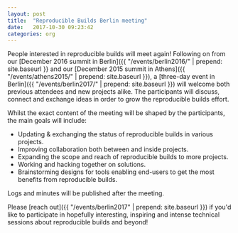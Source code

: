 ```yaml
---
layout: post
title:  "Reproducible Builds Berlin meeting"
date:   2017-10-30 09:23:42
categories: org
---
```


People interested in reproducible builds will meet again! Following on from our [December 2016 summit in Berlin]({{ "/events/berlin2016/" | prepend: site.baseurl }} and our [December 2015 summit in Athens]({{ "/events/athens2015/" | prepend: site.baseurl }}), a [three-day event in Berlin]({{ "/events/berlin2017/" | prepend: site.baseurl }}) will welcome both previous attendees and new projects alike. The participants will discuss, connect and exchange ideas in order to grow the reproducible builds effort.

Whilst the exact content of the meeting will be shaped by the participants, the main goals will include:

  * Updating & exchanging the status of reproducible builds in various projects.
  * Improving collaboration both between and inside projects.
  * Expanding the scope and reach of reproducible builds to more projects.
  * Working and hacking together on solutions.
  * Brainstorming designs for tools enabling end-users to get the most benefits from reproducible builds.

Logs and minutes will be published after the meeting.

Please [reach out]({{ "/events/berlin2017" | prepend: site.baseurl }}) if you'd like to participate in hopefully interesting, inspiring and intense technical sessions about reproducible builds and beyond!
